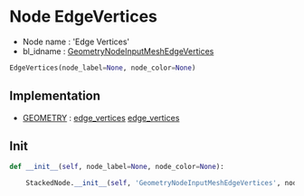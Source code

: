 # Node EdgeVertices

- Node name : 'Edge Vertices'
- bl_idname : [GeometryNodeInputMeshEdgeVertices](https://docs.blender.org/api/current/bpy.types.GeometryNodeInputMeshEdgeVertices.html)


``` python
EdgeVertices(node_label=None, node_color=None)
```
## Implementation

- [GEOMETRY](/docs/GeoNodes/GEOMETRY.md) : [edge_vertices](/docs/GeoNodes/socket_GEOMETRY.md#edge_vertices) [edge_vertices](/docs/GeoNodes/socket_GEOMETRY.md#edge_vertices)

## Init

``` python
def __init__(self, node_label=None, node_color=None):

    StackedNode.__init__(self, 'GeometryNodeInputMeshEdgeVertices', node_label=node_label, node_color=node_color)
```
